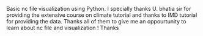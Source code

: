 Basic nc file visualization using Python.
I specially thanks U. bhatia sir for providing the extensive course on climate tutorial and thanks to IMD tutorial for providing the data.
Thanks all of them to give me an oppourtunity to learn about nc file and visualization ! Thanks
